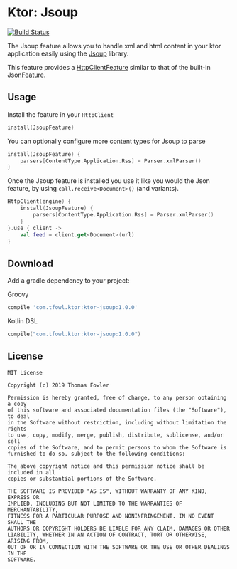 # Ktor: Jsoup

[![Build Status](https://travis-ci.com/T-Fowl/ktor-jsoup.svg?token=XRxnkxchYhqjAF1pWTMx&branch=master)](https://travis-ci.com/T-Fowl/ktor-jsoup)

The Jsoup feature allows you to handle xml and html content in your ktor application easily using the [Jsoup](https://jsoup.org/) library.

This feature provides a [HttpClientFeature](https://ktor.io/clients/http-client/features.html) similar to that of the built-in [JsonFeature](https://ktor.io/clients/http-client/features/json-feature.html).

## Usage

Install the feature in your `HttpClient`

```kotlin
install(JsoupFeature)
```

You can optionally configure more content types for Jsoup to parse

```kotlin
install(JsoupFeature) {
    parsers[ContentType.Application.Rss] = Parser.xmlParser()
}
``` 

Once the Jsoup feature is installed you use it like you would the Json feature, by using `call.receive<Document>()` (and variants). 

```kotlin
HttpClient(engine) {
    install(JsoupFeature) {
        parsers[ContentType.Application.Rss] = Parser.xmlParser()
    }
}.use { client ->
    val feed = client.get<Document>(url)
}
```

## Download

Add a gradle dependency to your project:

Groovy
```groovy
compile 'com.tfowl.ktor:ktor-jsoup:1.0.0'
```

Kotlin DSL
```kotlin
compile("com.tfowl.ktor:ktor-jsoup:1.0.0")
```

## License

```
MIT License

Copyright (c) 2019 Thomas Fowler

Permission is hereby granted, free of charge, to any person obtaining a copy
of this software and associated documentation files (the "Software"), to deal
in the Software without restriction, including without limitation the rights
to use, copy, modify, merge, publish, distribute, sublicense, and/or sell
copies of the Software, and to permit persons to whom the Software is
furnished to do so, subject to the following conditions:

The above copyright notice and this permission notice shall be included in all
copies or substantial portions of the Software.

THE SOFTWARE IS PROVIDED "AS IS", WITHOUT WARRANTY OF ANY KIND, EXPRESS OR
IMPLIED, INCLUDING BUT NOT LIMITED TO THE WARRANTIES OF MERCHANTABILITY,
FITNESS FOR A PARTICULAR PURPOSE AND NONINFRINGEMENT. IN NO EVENT SHALL THE
AUTHORS OR COPYRIGHT HOLDERS BE LIABLE FOR ANY CLAIM, DAMAGES OR OTHER
LIABILITY, WHETHER IN AN ACTION OF CONTRACT, TORT OR OTHERWISE, ARISING FROM,
OUT OF OR IN CONNECTION WITH THE SOFTWARE OR THE USE OR OTHER DEALINGS IN THE
SOFTWARE.
```